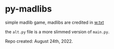 # py-madlibs

simple madlib game, madlibs are credited in [w.txt](https://github.com/smolyoshino/school-assignments/blob/master/py-madlibs/w.txt)

the `alt.py` file is a more slimmed version of `main.py`.

Repo created: August 24th, 2022.
